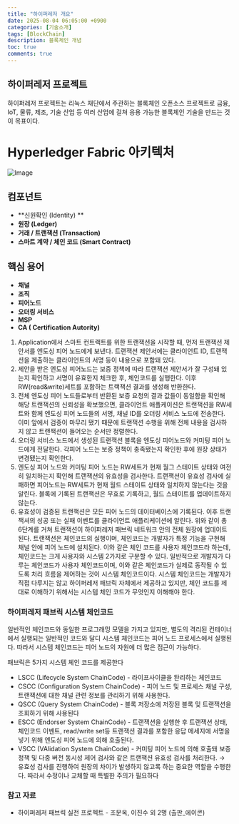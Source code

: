 ```yaml
---
title: "하이퍼레저 개요"
date: 2025-08-04 06:05:00 +0900
categories: [기술소개]
tags: [BlockChain]
description: 블록체인 개념
toc: true
comments: true
---
```


## 하이퍼레저 프로젝트

하이퍼레저 프로젝트는 리눅스 재단에서 주관하는 블록체인 오픈소스 프로젝트로 금융, IoT, 물류, 제조, 기술 산업 등 여러 산업에 걸쳐 응용 가능한 블록체인 기술을 만드는 것이 목표이다.  

# Hyperledger Fabric 아키텍처

![Image](https://prod-files-secure.s3.us-west-2.amazonaws.com/e6db513d-ec54-40ff-aa74-2487b0bcfe15/be3d5b5f-de51-4591-95f7-d8bc63294d51/Untitled.png?X-Amz-Algorithm=AWS4-HMAC-SHA256&X-Amz-Content-Sha256=UNSIGNED-PAYLOAD&X-Amz-Credential=ASIAZI2LB466XLTZZLPB%2F20250804%2Fus-west-2%2Fs3%2Faws4_request&X-Amz-Date=20250804T071509Z&X-Amz-Expires=3600&X-Amz-Security-Token=IQoJb3JpZ2luX2VjEAcaCXVzLXdlc3QtMiJGMEQCIFPTdobpMA9tu65EWYJzHZdI79vIn0FS%2F7Izh9C%2F2ifHAiB%2B11%2BmjykenoLx4VJd%2FhSRKSk45YouPKOu5KbvwxrTkyr%2FAwhAEAAaDDYzNzQyMzE4MzgwNSIMDv6fDRavdPkwz0ggKtwDfHcdpEeTvF9FWciLYRWsjIvhvQXmrYKV3kcTqgN3S90BfqsMRLccm657i4hY27jD4uDdlESwCrKciae0v5aFnhUxR4SpGB6CnYM5GC9jugZz6yyAABR2aw8BVydwNcw5KdFCvgNzGFX3392LHoYN67lzUluXAIYIa%2FrXl7MEaYqmyea322gEkjP94GLM2q83G7ea%2FPnOW63BF2DRCF91nhKtjtWakAb9TuAP6C5vZO2%2FYQd3hTLCHSq%2FbtA9VQAQ1%2FXx0onbK0RjBYPjWEYAfukfSBAByL6mY1dlc2k5EyO07wjjlNbAMTHGjU%2BEEQQ2qBTNxSPZAeGqMOadmJyS3tuy6%2BjT4srP1LKGtAXL%2FJY0%2Fb9t%2F0izVTrZl2Dzp4XT%2FidxpswAyNfp9HDtBwfrEcwqNjaG8Miq3v%2F1fg4RFyhsst%2FlUo0AEEPsB99HbA4QF9wrsKA9aMLu697CCP%2FP8PCVgvRI2vawrJmiOXyPiTyuPTGA98p8S8KigHYnbKVRtRoLJG5Imdf2XDyZgQCsfNZaBCf2L6%2BClb7%2BQeVpTS7RAcDDaHYJfYr69rtiJEzTpPrqhI6%2BGnsZjui2MS6CujVi4eUafw7fpHt3kw%2BEH4EHlBWvIp50tuaPf08wmrfBxAY6pgEEvm%2BKPFR6TXLvo%2BSYx7ozO6TWnn6X3jmKIfhU%2BZxUuLrc2rQko0MuBaxddkwNLAoOWOKlAfs6%2Bc8bcaxWxS9%2BSJWZpPwAdT%2FUGxqGZZuAgSSuK%2Fb6gxazIlmnHLXDxpcpsN%2Fo6CoiV1Pcby%2B3LgiIp%2BJ0g1zMed9p9ZmQqL5bOCTWEtn3dBlD9Xu8QK9Dfxz%2F1FDDSQf238lO%2ByZSbCR2AWcjn1o8&X-Amz-Signature=8339833a8105f98a71867277c47642242fa728773e8106f9ec8aa191a3d6b6aa&X-Amz-SignedHeaders=host&x-amz-checksum-mode=ENABLED&x-id=GetObject)

## 컴포넌트

- **신원확인 (Identity) **
- **원장 (Ledger)**
- **거래 / 트랜잭션 (Transaction)**
- **스마트 계약 / 체인 코드 (Smart Contract)**
## 핵심 용어

- **채널**
- **조직**
- **피어노드**
- **오더링 서비스**
- **MSP**
- **CA ( Certification Autority)**
1. Application에서 스마트 컨트랙트를 위한 트랜잭션을 시작할 때, 먼저 트랜잭션 제안서를 엔도싱 피어 노드에게 보낸다. 트랜잭션 제안서에는 클라이언트 ID, 트랜잭션을 제출하는 클라이언트의 서명 등이 내용으로 포함돼 있다.
1. 제안을 받은 엔도싱 피어노드는 보증 정책에 따라 트랜잭션 제안서가 잘 구성돼 있는지 확인하고 서명이 유효한지 체크한 후, 체인코드를 실행한다. 이후 RW(read&write)세트를 포함하는 트랙잭션 결과를 생성해 반환한다.
1. 전체 엔도싱 피어 노드들로부터 반환된 보증 요청의 결과 값들이 동일함을 확인해 해당 트랜잭션의 신뢰성을 확보했으면, 클라이언트 애플케이션은 트랜잭션을 RW세트와 함께 엔도싱 피어 노드들의 서명, 채널 ID를 오더링 서비스 노드에 전송한다. 이미 앞에서 검증이 마무리 됐기 때문에 트랜잭션 수행을 위해 전체 내용을 검사하지 않고 트랜잭션이 들어오는 순서만 정렬한다.
1. 오더링 서비스 노드에서 생성된 트랜잭션 블록을 엔도싱 피어노드와 커미팅 피어 노드에게 전달한다. 각피어 노드는 보증 정책이 충족됐는지 확인한 후에 원장 상태가 변경됐는지 확인한다.
1. 엔도싱 피어 노드와 커미팅 피어 노드는 RW세트가 현재 월그 스테이트 상태와 여전히 일치하는지 확인해 트랜잭션의 유효성을 검사한다. 트랜잭션이 유효성 검사에 실패하면 피어노드는 RW세트가 현재 월드 스테이트 상태와 일치하지 않는다는 것을 알린다. 블록에 기록된 트랜잭션은 무효로 기록하고, 월드 스테이트를 업데이트하지 않는다.
1. 유효성이 검증된 트랜잭션은 모든 피어 노드의 데이터베이스에 기록된다. 이후 트랜잭셔의 성공 또는 실패 이벤트를 클라이언트 애플리케이션에 알린다.
위와 같이 총 6단계를 거쳐 트랜잭션이 하이퍼레저 패브릭 네트워크 안의 전체 원장에 업데이트된다. 트랜잭션은 체인코드의 실행이며, 체인코드는 개발자가 특정 기능을 구현해 채널 안에 피어 노드에 설치된다. 이와 같은 체인 코드를 사용자 체인코드라 하는데, 체인코드는 크게 사용자와 시스템 2가지로 구분할 수 있다. 일반적으로 개발자가 다루는 체인코드가 사용자 체인코드이며, 이와 같은 체인코드가 실제로 동작될 수 있도록 처리 흐름을 제어하는 것이 시스템 체인코드이다. 시스템 체인코드는 개발자가 직접 다루지는 않고 하이퍼레저 패브릭 자체에서 제공하고 있지만, 체인 코드를 제대로 이해하기 위해서는 시스템 체인 코드가 무엇인지 이해해야 한다.

### 하이퍼레저 패브릭 시스템 체인코드

일반적인 체인코드와 동일한 프로그래밍 모델을 가지고 있지만, 별도의 격리된 컨테이너에서 실행되는 일반적인 코드와 달디 시스템 체인코드는 피어 노드 프로세스에서 실행된다. 따라서 시스템 체인코드는 피어 노드의 자원에 더 많은 접근이 가능하다.

패브릭은 5가지 시스템 체인 코드를 제공한다

- LSCC (Lifecycle System ChainCode) - 라이프사이클을 돤리하는 체인코드
- CSCC (Configuration System ChainCode) - 피어 노드 및 프로세스 채널 구성, 트랜잭션에 대한 채널 관련 정보를 관리하기 위해 사용한다.
- QSCC (Query System ChainCode) - 블록 저장소에 저장된 블록 및 트랜잭션을 조회하기 위해 사용된다
- ESCC (Endorser System ChainCode) - 트랜잭션을 실행한 후 트랜잭션 상태, 체인코드 이벤트, read/write set등 트랜잭션 결과를 포함한 응답 메세지에 서명을 넣기 위해 엔도싱 피어 노드에 의해 호출된다.
- VSCC (VAlidation System ChainCode) - 커미팅 피어 노드에 의해 호출돼 보증 정책 및 다중 버전 동시성 제어 검사와 같은 트랜잭션 유효성 검사를 처리한다. → 유효성 검사를 진행하여 원장의 차이가 발생하지 않고록 하는 중요한 역할을 수행한다. 따라서 수정이나 교체할 때 특별한 주의가 필요하다
### 참고 자료

- 하이퍼레저 패브릭 실전 프로젝트 - 조문옥, 이진수 외 2명 (출판_에이콘)

